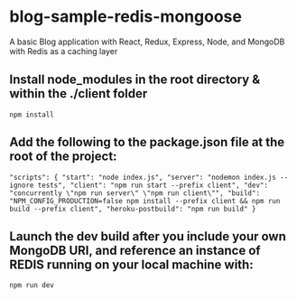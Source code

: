 # blog-sample-redis-mongoose
A basic Blog application with React, Redux, Express, Node, and MongoDB with Redis as a caching layer

## Install node_modules in the root directory & within the ./client folder
`npm install`

## Add the following to the package.json file at the root of the project:
`"scripts": {
        "start": "node index.js",
        "server": "nodemon index.js --ignore tests",
        "client": "npm run start --prefix client",
        "dev": "concurrently \"npm run server\" \"npm run client\"",
        "build": "NPM_CONFIG_PRODUCTION=false npm install --prefix client && npm run build --prefix client",
        "heroku-postbuild": "npm run build"
    }`

## Launch the dev build after you include your own MongoDB URI, and reference an instance of REDIS running on your local machine with:
`npm run dev`

